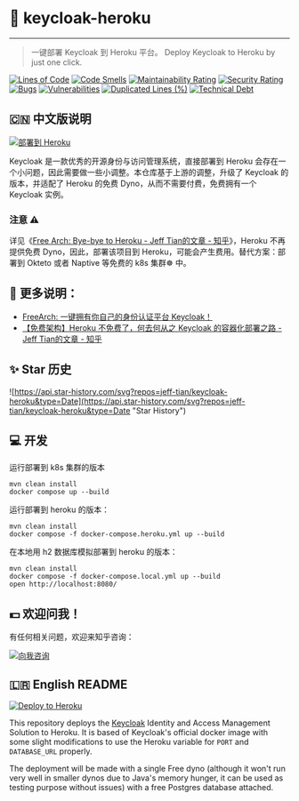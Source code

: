 # 🔑 keycloak-heroku

---

> 一键部署 Keycloak 到 Heroku 平台。 Deploy Keycloak to Heroku by just one click.

[![Lines of Code](https://sonarcloud.io/api/project_badges/measure?project=Jeff-Tian_keycloak-heroku&metric=ncloc)](https://sonarcloud.io/summary/new_code?id=Jeff-Tian_keycloak-heroku)
[![Code Smells](https://sonarcloud.io/api/project_badges/measure?project=Jeff-Tian_keycloak-heroku&metric=code_smells)](https://sonarcloud.io/summary/new_code?id=Jeff-Tian_keycloak-heroku)
[![Maintainability Rating](https://sonarcloud.io/api/project_badges/measure?project=Jeff-Tian_keycloak-heroku&metric=sqale_rating)](https://sonarcloud.io/summary/new_code?id=Jeff-Tian_keycloak-heroku)
[![Security Rating](https://sonarcloud.io/api/project_badges/measure?project=Jeff-Tian_keycloak-heroku&metric=security_rating)](https://sonarcloud.io/summary/new_code?id=Jeff-Tian_keycloak-heroku)
[![Bugs](https://sonarcloud.io/api/project_badges/measure?project=Jeff-Tian_keycloak-heroku&metric=bugs)](https://sonarcloud.io/summary/new_code?id=Jeff-Tian_keycloak-heroku)
[![Vulnerabilities](https://sonarcloud.io/api/project_badges/measure?project=Jeff-Tian_keycloak-heroku&metric=vulnerabilities)](https://sonarcloud.io/summary/new_code?id=Jeff-Tian_keycloak-heroku)
[![Duplicated Lines (%)](https://sonarcloud.io/api/project_badges/measure?project=Jeff-Tian_keycloak-heroku&metric=duplicated_lines_density)](https://sonarcloud.io/summary/new_code?id=Jeff-Tian_keycloak-heroku)
[![Technical Debt](https://sonarcloud.io/api/project_badges/measure?project=Jeff-Tian_keycloak-heroku&metric=sqale_index)](https://sonarcloud.io/summary/new_code?id=Jeff-Tian_keycloak-heroku)

## 🇨🇳 中文版说明

[![部署到 Heroku](https://www.herokucdn.com/deploy/button.svg)](https://heroku.com/deploy)

Keycloak 是一款优秀的开源身份与访问管理系统，直接部署到 Heroku 会存在一个小问题，因此需要做一些小调整。本仓库基于上游的调整，升级了
Keycloak 的版本，并适配了 Heroku 的免费
Dyno，从而不需要付费，免费拥有一个 Keycloak 实例。

### 注意 ⚠️

详见《[Free Arch: Bye-bye to Heroku - Jeff Tian的文章 - 知乎](https://zhuanlan.zhihu.com/p/567187898)》，Heroku 不再提供免费
Dyno，因此，部署该项目到 Heroku，可能会产生费用。替代方案：部署到 Okteto 或者 Naptive 等免费的 k8s 集群☸️ 中。

## 📃 更多说明：

- [FreeArch: 一键拥有你自己的身份认证平台 Keycloak！
  ](https://zhuanlan.zhihu.com/p/554534245)
- [【免费架构】Heroku 不免费了，何去何从之 Keycloak 的容器化部署之路 - Jeff Tian的文章 - 知乎](https://zhuanlan.zhihu.com/p/611823061)

## ✨ Star 历史

![https://api.star-history.com/svg?repos=jeff-tian/keycloak-heroku&type=Date](https://api.star-history.com/svg?repos=jeff-tian/keycloak-heroku&type=Date "Star History")

## 💻 开发

运行部署到 k8s 集群的版本

```shell
mvn clean install
docker compose up --build
```

运行部署到 heroku 的版本：

```shell
mvn clean install
docker compose -f docker-compose.heroku.yml up --build
```

在本地用 h2 数据库模拟部署到 heroku 的版本：

```shell
mvn clean install
docker compose -f docker-compose.local.yml up --build
open http://localhost:8080/
```

## 💵 欢迎问我！

有任何相关问题，欢迎来知乎咨询：

<a href="https://www.zhihu.com/consult/people/1073548674713423872" target="blank"><img src="https://first-go-vercel.vercel.app/api/dynamicimage" alt="向我咨询"/></a>

## 🇱🇷 English README

[![Deploy to Heroku](https://www.herokucdn.com/deploy/button.svg)](https://heroku.com/deploy)

This repository deploys the [Keycloak](https://www.keycloak.org) Identity and Access Management Solution
to Heroku. It is based of Keycloak's official docker image with some slight modifications to use the
Heroku variable for `PORT` and `DATABASE_URL` properly.

The deployment will be made with a single Free dyno (although it won't run very well in smaller dynos
due to Java's memory hunger, it can be used as testing purpose without issues) with a free Postgres database attached.
